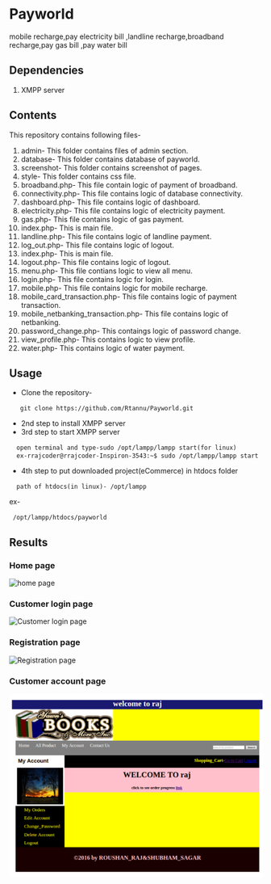 # Payworld
mobile recharge,pay electricity bill ,landline recharge,broadband recharge,pay gas bill ,pay water bill 

## Dependencies
1. XMPP server

## Contents
This repository contains following files-
1. admin- This folder contains files of admin section.
2. database- This folder contains database of payworld.
3. screenshot- This folder contains screenshot of pages.
4. style- This folder contains css file.
5. broadband.php- This file contain logic of payment of broadband.
6. connectivity.php- This file contains logic of database connectivity.
7. dashboard.php- This file contains logic of dashboard.
8. electricity.php- This file contains logic of electricity payment.
9. gas.php- This file contains logic of gas payment.
10. index.php- This is main file.
11. landline.php- This file contains logic of landline payment.
12. log_out.php- This file contains logic of logout.
13. index.php- This is main file.
14. logout.php- This file contains logic of logout.
15. menu.php- This file contians logic to view all menu.
16. login.php- This file contains logic for login.
17. mobile.php- This file contains logic for mobile recharge.
18. mobile_card_transaction.php- This file contains logic of payment transaction.
19. mobile_netbanking_transaction.php- This file contains logic of netbanking.
20. password_change.php- This contaings logic of password change.
21. view_profile.php- This contains logic to view profile.
22. water.php- This contains logic of water payment.

## Usage
- Clone the repository-

```
   git clone https://github.com/Rtannu/Payworld.git
```
- 2nd step to install XMPP server
- 3rd step to start XMPP server
 ```
   open terminal and type-sudo /opt/lampp/lampp start(for linux)
   ex-rrajcoder@rrajcoder-Inspiron-3543:~$ sudo /opt/lampp/lampp start
```
- 4th step to put downloaded project(eCommerce) in htdocs folder
 ```
   path of htdocs(in linux)- /opt/lampp
```

  
  ex-
  
  ```
   /opt/lampp/htdocs/payworld
```
## Results
### Home page
  ![home page](https://github.com/Rtannu/Payworld/blob/master/screenshot/Screenshot%20from%202018-05-30%2016:02:03.png)
  
### Customer login page
  ![Customer login page](https://github.com/Rtannu/Payworld/blob/master/screenshot/Screenshot%20from%202018-05-30%2015:46:22.png)
 
### Registration page
  ![Registration page](https://github.com/Rtannu/Payworld/blob/master/screenshot/Screenshot%20from%202018-05-30%2015:40:52.png)
  
### Customer account page
  ![Customer account page](https://github.com/Rtannu/eCommerce/blob/master/website_pages/Customer_Account_page.png)
  

  
  
  
  
  


